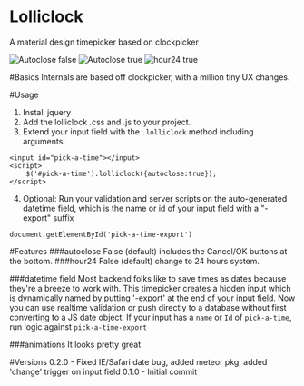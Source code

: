 # Lolliclock
A material design timepicker based on clockpicker

![Autoclose false](https://github.com/Casear/lolliclock/blob/master/assets/lolliclock.PNG)
![Autoclose true](https://github.com/Casear/lolliclock/blob/master/assets/lolliclock_autoclose.PNG)
![hour24 true](https://github.com/Casear/lolliclock/blob/master/assets/lolliclock_24hours.png)


#Basics
Internals are based off clockpicker, with a million tiny UX changes.

#Usage
1. Install jquery
2. Add the lolliclock .css and .js to your project.
3. Extend your input field with the `.lolliclock` method including arguments:
```
<input id="pick-a-time"></input>
<script>
	$('#pick-a-time').lolliclock({autoclose:true});
</script>
```
4. Optional: Run your validation and server scripts on the auto-generated datetime field, which is the name or id of your input field with a "-export" suffix
```
document.getElementById('pick-a-time-export')
```

#Features
###autoclose
False (default) includes the Cancel/OK buttons at the bottom.
###hour24
False (default) change to 24 hours system.

###datetime field
Most backend folks like to save times as dates because they're a breeze to work with.
This timepicker creates a hidden input which is dynamically named by putting '-export' at the end of your input field.
Now you can use realtime validation or push directly to a database without first converting to a JS date object.
If your input has a `name` or `Id` of `pick-a-time`, run logic against `pick-a-time-export`

###animations
It looks pretty great

#Versions
0.2.0 - Fixed IE/Safari date bug, added meteor pkg, added 'change' trigger on input field
0.1.0 - Initial commit



